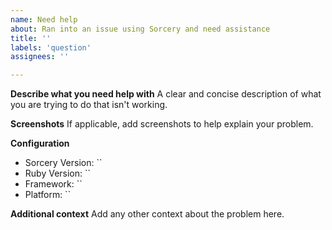 ```yaml
---
name: Need help
about: Ran into an issue using Sorcery and need assistance
title: ''
labels: 'question'
assignees: ''

---
```


**Describe what you need help with**
A clear and concise description of what you are trying to do that isn't working.

**Screenshots**
If applicable, add screenshots to help explain your problem.

**Configuration**

- Sorcery Version: ``
- Ruby Version: ``
- Framework: ``
- Platform: ``

**Additional context**
Add any other context about the problem here.
